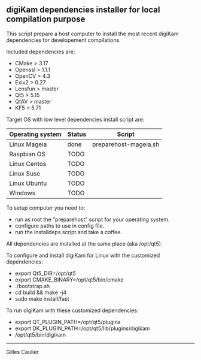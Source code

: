 digiKam dependencies installer for local compilation purpose
------------------------------------------------------------

This script prepare a host computer to install the most recent digiKam dependencies for developement compilations.

Included dependencies are:

- CMake         > 3.17
- Openssl       > 1.1.1
- OpenCV        > 4.3
- Exiv2         > 0.27
- Lensfun       > master
- Qt5           > 5.15
- QtAV          > master
- KF5           > 5.71

Target OS with low level dependencies install script are:

| Operating system | Status | Script                |
|------------------|--------|-----------------------|
| Linux Mageia     | done   | preparehost-mageia.sh |
| Raspbian OS      | TODO   |                       |
| Linux Centos     | TODO   |                       |
| Linux Suse       | TODO   |                       |
| Linux Ubuntu     | TODO   |                       |
| Windows          | TODO   |                       |

To setup computer you need to:

- run as root the "preparehost" script for your operating system.
- configure paths to use in config file.
- run the installdeps script and take a coffee.

All dependencies are installed at the same place (aka /opt/qt5).

To configure and install digiKam for Linux with the customized dependencies:

- export Qt5_DIR=/opt/qt5
- export CMAKE_BINARY=/opt/qt5/bin/cmake
- ./bootstrap.sh
- cd build && make -j4
- sudo make install/fast


To run digiKam with these customized dependencies:

- export QT_PLUGIN_PATH=/opt/qt5/plugins
- export DK_PLUGIN_PATH=/opt/qt5/lib/plugins/digikam
- /opt/qt5/bin/digikam

------------------------------------------------------------
Gilles Caulier